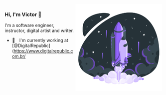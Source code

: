<a href="https://storyset.com/rocket" title="Illustration by Freepik Storyset">
  <img align="right" src="https://raw.githubusercontent.com/daltonmenezes/daltonmenezes/master/assets/To%20the%20stars-amico.svg" alt="a rocket on launch" width=55% height=55% />
</a>

### Hi, I'm Victor 👋

I'm a software engineer, instructor, digital artist and writer.

- 🚀 I'm currently working at [@DigitalRepublic](https://www.digitalrepublic.com.br/

<br/>
